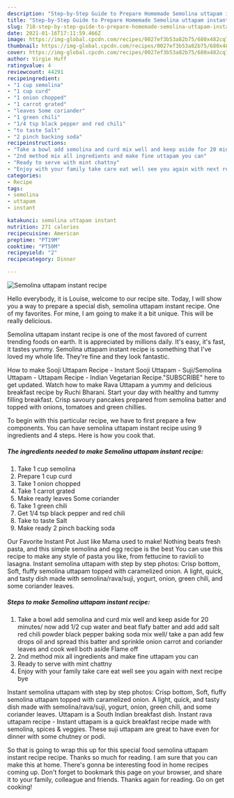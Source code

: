 ```yaml
---
description: "Step-by-Step Guide to Prepare Homemade Semolina uttapam instant recipe"
title: "Step-by-Step Guide to Prepare Homemade Semolina uttapam instant recipe"
slug: 718-step-by-step-guide-to-prepare-homemade-semolina-uttapam-instant-recipe
date: 2021-01-16T17:11:59.466Z
image: https://img-global.cpcdn.com/recipes/0027ef3b53a82b75/680x482cq70/semolina-uttapam-instant-recipe-recipe-main-photo.jpg
thumbnail: https://img-global.cpcdn.com/recipes/0027ef3b53a82b75/680x482cq70/semolina-uttapam-instant-recipe-recipe-main-photo.jpg
cover: https://img-global.cpcdn.com/recipes/0027ef3b53a82b75/680x482cq70/semolina-uttapam-instant-recipe-recipe-main-photo.jpg
author: Virgie Huff
ratingvalue: 4
reviewcount: 44291
recipeingredient:
- "1 cup semolina"
- "1 cup curd"
- "1 onion chopped"
- "1 carrot grated"
- "leaves Some coriander"
- "1 green chili"
- "1/4 tsp black pepper and red chili"
- "to taste Salt"
- "2 pinch backing soda"
recipeinstructions:
- "Take a bowl add semolina and curd mix well and keep aside for 20 minutes/ now add 1/2 cup water and beat flafy batter and add add salt red chili powder black pepper baking soda mix well/ take a pan add few drops oil and spread this batter and sprinkle onion carrot and coriander leaves and cook well both aside Flame off"
- "2nd method mix all ingredients and make fine uttapam you can"
- "Ready to serve with mint chattny"
- "Enjoy with your family take care eat well see you again with next recipe bye"
categories:
- Recipe
tags:
- semolina
- uttapam
- instant

katakunci: semolina uttapam instant 
nutrition: 271 calories
recipecuisine: American
preptime: "PT19M"
cooktime: "PT50M"
recipeyield: "2"
recipecategory: Dinner

---
```



![Semolina uttapam instant recipe](https://img-global.cpcdn.com/recipes/0027ef3b53a82b75/680x482cq70/semolina-uttapam-instant-recipe-recipe-main-photo.jpg)

Hello everybody, it is Louise, welcome to our recipe site. Today, I will show you a way to prepare a special dish, semolina uttapam instant recipe. One of my favorites. For mine, I am going to make it a bit unique. This will be really delicious.

Semolina uttapam instant recipe is one of the most favored of current trending foods on earth. It is appreciated by millions daily. It's easy, it's fast, it tastes yummy. Semolina uttapam instant recipe is something that I've loved my whole life. They're fine and they look fantastic.

How to make Sooji Uttapam Recipe - Instant Sooji Uttapam - Suji/Semolina Uttapam - Uttapam Recipe - Indian Vegetarian Recipe.&#34;SUBSCRIBE&#34; here to get updated. Watch how to make Rava Uttapam a yummy and delicious breakfast recipe by Ruchi Bharani. Start your day with healthy and tummy filling breakfast. Crisp savoury pancakes prepared from semolina batter and topped with onions, tomatoes and green chillies.


To begin with this particular recipe, we have to first prepare a few components. You can have semolina uttapam instant recipe using 9 ingredients and 4 steps. Here is how you cook that.

<!--inarticleads1-->

##### The ingredients needed to make Semolina uttapam instant recipe:

1. Take 1 cup semolina
1. Prepare 1 cup curd
1. Take 1 onion chopped
1. Take 1 carrot grated
1. Make ready leaves Some coriander
1. Take 1 green chili
1. Get 1/4 tsp black pepper and red chili
1. Take to taste Salt
1. Make ready 2 pinch backing soda


Our Favorite Instant Pot Just like Mama used to make! Nothing beats fresh pasta, and this simple semolina and egg recipe is the best You can use this recipe to make any style of pasta you like, from fettucine to ravioli to lasagna. Instant semolina uttapam with step by step photos: Crisp bottom, Soft, fluffy semolina uttapam topped with caramelized onion. A light, quick, and tasty dish made with semolina/rava/suji, yogurt, onion, green chili, and some coriander leaves. 

<!--inarticleads2-->

##### Steps to make Semolina uttapam instant recipe:

1. Take a bowl add semolina and curd mix well and keep aside for 20 minutes/ now add 1/2 cup water and beat flafy batter and add add salt red chili powder black pepper baking soda mix well/ take a pan add few drops oil and spread this batter and sprinkle onion carrot and coriander leaves and cook well both aside Flame off
1. 2nd method mix all ingredients and make fine uttapam you can
1. Ready to serve with mint chattny
1. Enjoy with your family take care eat well see you again with next recipe bye


Instant semolina uttapam with step by step photos: Crisp bottom, Soft, fluffy semolina uttapam topped with caramelized onion. A light, quick, and tasty dish made with semolina/rava/suji, yogurt, onion, green chili, and some coriander leaves. Uttapam is a South Indian breakfast dish. Instant rava uttapam recipe - Instant uttapam is a quick breakfast recipe made with semolina, spices &amp; veggies. These suji uttapam are great to have even for dinner with some chutney or podi. 

So that is going to wrap this up for this special food semolina uttapam instant recipe recipe. Thanks so much for reading. I am sure that you can make this at home. There's gonna be interesting food in home recipes coming up. Don't forget to bookmark this page on your browser, and share it to your family, colleague and friends. Thanks again for reading. Go on get cooking!
